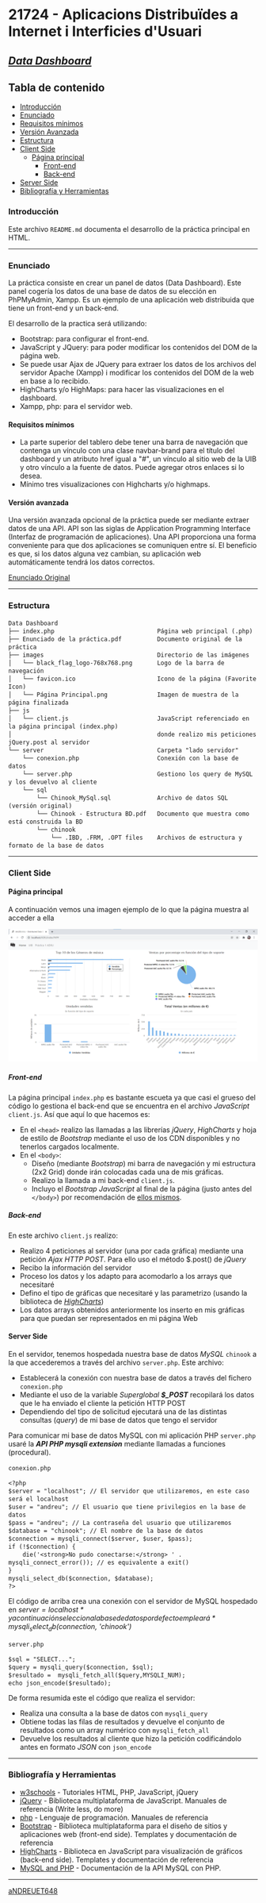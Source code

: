 # 21724 - Aplicacions Distribuïdes a Internet i Interficies d'Usuari

## [***Data Dashboard***](https://github.com/aNDREUET648/adiu_datadashboard)


## Tabla de contenido
- [Introducción](#introducción)
- [Enunciado](#enunciado)
- [Requisitos mínimos](#requisitos-mínimos)
- [Versión Avanzada](#versión-avanzada)
- [Estructura](#estructura)
- [Client Side](#client-side)
  - [Página principal](#página-principal)
    - [Front-end](#front-end)
    - [Back-end](#back-end)
- [Server Side](#server-side)
- [Bibliografía y Herramientas](#bibliografía-y-herramientas)

### Introducción

Este archivo `README.md` documenta el desarrollo de la práctica principal en HTML.

---

### Enunciado

La práctica consiste en crear un panel de datos (Data Dashboard). Este panel cogería los datos de una base de datos de su elección en PhPMyAdmin, Xampp. Es un ejemplo de una aplicación web distribuida que tiene un front-end y un back-end.

El desarrollo de la practica será utilizando:
  - Bootstrap: para configurar el front-end.
  - JavaScript y JQuery: para poder modificar los contenidos del DOM de la página web. 
  - Se puede usar Ajax de JQuery para extraer los datos de los archivos del servidor Apache (Xampp) i modificar los contenidos del DOM de la web en base a lo recibido.
  - HighCharts y/o HighMaps: para hacer las visualizaciones en el dashboard.
  - Xampp, php: para el servidor web.

#### Requisitos mínimos

  - La parte superior del tablero debe tener una barra de navegación que contenga un vínculo con una clase navbar-brand para el título del dashboard y un atributo href igual a "#", un vínculo al sitio web de la UIB y otro vínculo a la fuente de datos. Puede agregar otros enlaces si lo desea.
  - Mínimo tres visualizaciones con Highcharts y/o highmaps.

#### Versión avanzada

  Una versión avanzada opcional de la práctica puede ser mediante extraer datos de una API. API son las siglas de Application Programming Interface (Interfaz de programación de aplicaciones). 
  Una API proporciona una forma conveniente para que dos aplicaciones se comuniquen entre sí. 
  El beneficio es que, si los datos alguna vez cambian, su aplicación web automáticamente tendrá los datos correctos.

  [Enunciado Original](./Data%20Dashboard/Enunciado%20de%20la%20pr%C3%A1ctica.pdf)

---

### Estructura


```
Data Dashboard
├── index.php                             Página web principal (.php)
├── Enunciado de la práctica.pdf          Documento original de la práctica
├── images                                Directorio de las imágenes
│   └── black_flag_logo-768x768.png       Logo de la barra de navegación
│   └── favicon.ico                       Icono de la página (Favorite Icon)
│   └── Página Principal.png              Imagen de muestra de la página finalizada
├── js
│   └── client.js                         JavaScript referenciado en la página principal (index.php) 
│                                         donde realizo mis peticiones jQuery.post al servidor
└── server                                Carpeta "lado servidor"
    └── conexion.php                      Conexión con la base de datos
    └── server.php                        Gestiono los query de MySQL y los devuelvo al cliente
    └── sql
        └── Chinook_MySql.sql             Archivo de datos SQL (versión original)
        └── Chinook - Estructura BD.pdf   Documento que muestra como está construida la BD
        └── chinook               
            └── .IBD, .FRM, .OPT files    Archivos de estructura y formato de la base de datos

```
---

### Client Side

#### Página principal

A continuación vemos una imagen ejemplo de lo que la página muestra al acceder a ella

 ![Sample Page](./Data%20Dashboard/images/sample_page.png?raw=true "Muestra de la página resultante")

##### Front-end

La página principal `index.php` es bastante escueta ya que casi el grueso del código lo gestiona el back-end que se encuentra en el archivo *JavaScript* `client.js`. Así que aquí lo que hacemos es:

- En el `<head>` realizo las llamadas a las librerías *jQuery*, *HighCharts* y hoja de estilo de *Bootstrap* mediante el uso de los CDN disponibles y no tenerlos cargados localmente.
- En el `<body>`:
  -  Diseño (mediante *Bootstrap*) mi barra de navegación y mi estructura (2x2 Grid) donde irán colocadas cada una de mis gráficas.
  -  Realizo la llamada a mi back-end `client.js`.
  -  Incluyo el *Bootstrap JavaScript* al final de la página (justo antes del `</body>`) por recomendación de [ellos mismos](https://getbootstrap.com/docs/5.1/getting-started/introduction/#js).

##### Back-end

  En este archivo `client.js` realizo:
  - Realizo 4 peticiones al servidor (una por cada gráfica) mediante una petición *Ajax HTTP POST*. Para ello uso el método $.post() de *jQuery*
  - Recibo la información del servidor
  - Proceso los datos y los adapto para acomodarlo a los arrays que necesitaré
  - Defino el tipo de gráficas que necesitaré y las parametrizo (usando la biblioteca de [*HighCharts*](https://www.highcharts.com/docs/index))
  - Los datos arrays obtenidos anteriormente los inserto en mis gráficas para que puedan ser representados en mi página Web

#### Server Side

En el servidor, tenemos hospedada nuestra base de datos *MySQL* `chinook` a la que accederemos a través del archivo `server.php`. Este archivo:
  - Establecerá la conexión con nuestra base de datos a través del fichero `conexion.php`
  - Mediante el uso de la variable *Superglobal* ***$_POST*** recopilará los datos que le ha enviado el cliente la petición HTTP POST
  - Dependiendo del tipo de solicitud ejecutará una de las distintas consultas (*query*) de mi base de datos que tengo el servidor

Para comunicar mi base de datos MySQL con mi aplicación PHP `server.php` usaré la ***API PHP mysqli extension*** mediante llamadas a funciones (procedural).

`conexion.php`
```
<?php 
$server = "localhost"; // El servidor que utilizaremos, en este caso será el localhost 
$user = "andreu"; // El usuario que tiene privilegios en la base de datos 
$pass = "andreu"; // La contraseña del usuario que utilizaremos 
$database = "chinook"; // El nombre de la base de datos 
$connection = mysqli_connect($server, $user, $pass);
if (!$connection) { 
    die('<strong>No pudo conectarse:</strong> ' . mysqli_connect_error()); // es equivalente a exit()
}
mysqli_select_db($connection, $database); 
?>
```

El código de arriba crea una conexión con el servidor de MySQL hospedado en *$server=localhost* y a continuación selecciona la base de datos por defecto empleará *mysqli_select_db($connection, 'chinook')*

`server.php`
```
$sql = "SELECT...";
$query = mysqli_query($connection, $sql);
$resultado =  mysqli_fetch_all($query,MYSQLI_NUM);
echo json_encode($resultado);
```
De forma resumida este el código que realiza el servidor: 
  - Realiza una consulta a la base de datos con `mysqli_query`
  - Obtiene todas las filas de resultados y devuelve el conjunto de resultados como un array numérico con `mysqli_fetch_all`
  - Devuelve los resultados al cliente que hizo la petición codificándolo antes en formato *JSON* con `json_encode`


---

### Bibliografía y Herramientas

  - [w3schools](https://www.w3schools.com/default.asp) - Tutoriales HTML, PHP, JavaScript, jQuery
  - [jQuery](https://jquery.com/) - Biblioteca multiplataforma de JavaScript. Manuales de referencia (Write less, do more)
  - [php](https://www.php.net/) - Lenguaje de programación. Manuales de referencia
  - [Bootstrap](https://getbootstrap.com/) - Biblioteca multiplataforma para el diseño de sitios y aplicaciones web (front-end side). Templates y documentación de referencia
  - [HighCharts](https://www.highcharts.com/) - Biblioteca en JavaScript para visualización de gráficos (back-end side). Templates y documentación de referencia
  - [MySQL and PHP](https://downloads.mysql.com/docs/apis-php-en.pdf) - Documentación de la API MySQL con PHP.


---
[aNDREUET648](https://github.com/aNDREUET648)
